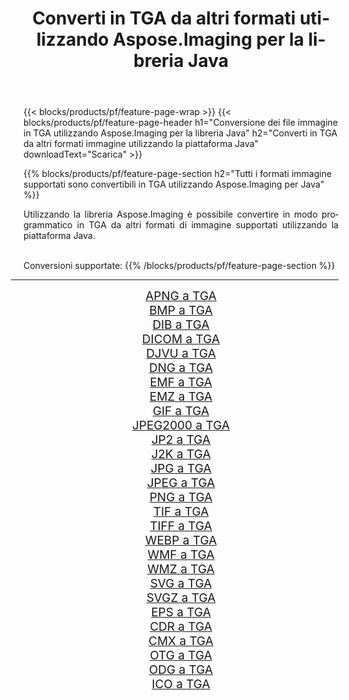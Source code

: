 ﻿---
title: Converti in TGA da altri formati utilizzando Aspose.Imaging per la libreria Java 
weight: 3920
url: /it/java/conversion/to/tga 
lang: it
langdirlevel: 2
locales: zh-hans,ja,it,ru,de,es,fr,nl,id,lt,pl,pt,vi,tr,ko,zh-hant,ar,hi,th,sv,cs,uk,he
description: Usando Aspose.Imaging puoi convertire in TGA da altri formati usando Java
---

{{< blocks/products/pf/feature-page-wrap >}}
{{< blocks/products/pf/feature-page-header h1="Conversione dei file immagine in TGA utilizzando Aspose.Imaging per la libreria Java" h2="Converti in TGA da altri formati immagine utilizzando la piattaforma Java" downloadText="Scarica" >}}


{{% blocks/products/pf/feature-page-section  h2="Tutti i formati immagine supportati sono convertibili in TGA utilizzando Aspose.Imaging per Java" %}}
<p align=justify>Utilizzando la libreria Aspose.Imaging è possibile convertire in modo programmatico in TGA da altri formati di immagine supportati utilizzando la piattaforma Java.</p>
<br/>
Conversioni supportate:
{{% /blocks/products/pf/feature-page-section %}}
<div class="container-fluid productfamilypage bg-gray">
    <div class="convertypes bg-gray agp-content section">
        <div class="container">
		<hr style="margin-left:-20px;"/>
		<div class="row other-converters" style="gap: 10px;font-size: 19px;text-align:center;">
		    <div class='col-md-2 other-converter remove-lp remove-rp'><a href="/imaging/it/java/conversion/apng-to-tga" style="padding:15px;">APNG a TGA</a></div>
<div class='col-md-2 other-converter remove-lp remove-rp'><a href="/imaging/it/java/conversion/bmp-to-tga" style="padding:15px;">BMP a TGA</a></div>
<div class='col-md-2 other-converter remove-lp remove-rp'><a href="/imaging/it/java/conversion/dib-to-tga" style="padding:15px;">DIB a TGA</a></div>
<div class='col-md-2 other-converter remove-lp remove-rp'><a href="/imaging/it/java/conversion/dicom-to-tga" style="padding:15px;">DICOM a TGA</a></div>
<div class='col-md-2 other-converter remove-lp remove-rp'><a href="/imaging/it/java/conversion/djvu-to-tga" style="padding:15px;">DJVU a TGA</a></div>
<div class='col-md-2 other-converter remove-lp remove-rp'><a href="/imaging/it/java/conversion/dng-to-tga" style="padding:15px;">DNG a TGA</a></div>
<div class='col-md-2 other-converter remove-lp remove-rp'><a href="/imaging/it/java/conversion/emf-to-tga" style="padding:15px;">EMF a TGA</a></div>
<div class='col-md-2 other-converter remove-lp remove-rp'><a href="/imaging/it/java/conversion/emz-to-tga" style="padding:15px;">EMZ a TGA</a></div>
<div class='col-md-2 other-converter remove-lp remove-rp'><a href="/imaging/it/java/conversion/gif-to-tga" style="padding:15px;">GIF a TGA</a></div>
<div class='col-md-2 other-converter remove-lp remove-rp'><a href="/imaging/it/java/conversion/jpeg2000-to-tga" style="padding:15px;">JPEG2000 a TGA</a></div>
<div class='col-md-2 other-converter remove-lp remove-rp'><a href="/imaging/it/java/conversion/jp2-to-tga" style="padding:15px;">JP2 a TGA</a></div>
<div class='col-md-2 other-converter remove-lp remove-rp'><a href="/imaging/it/java/conversion/j2k-to-tga" style="padding:15px;">J2K a TGA</a></div>
<div class='col-md-2 other-converter remove-lp remove-rp'><a href="/imaging/it/java/conversion/jpg-to-tga" style="padding:15px;">JPG a TGA</a></div>
<div class='col-md-2 other-converter remove-lp remove-rp'><a href="/imaging/it/java/conversion/jpeg-to-tga" style="padding:15px;">JPEG a TGA</a></div>
<div class='col-md-2 other-converter remove-lp remove-rp'><a href="/imaging/it/java/conversion/png-to-tga" style="padding:15px;">PNG a TGA</a></div>
<div class='col-md-2 other-converter remove-lp remove-rp'><a href="/imaging/it/java/conversion/tif-to-tga" style="padding:15px;">TIF a TGA</a></div>
<div class='col-md-2 other-converter remove-lp remove-rp'><a href="/imaging/it/java/conversion/tiff-to-tga" style="padding:15px;">TIFF a TGA</a></div>
<div class='col-md-2 other-converter remove-lp remove-rp'><a href="/imaging/it/java/conversion/webp-to-tga" style="padding:15px;">WEBP a TGA</a></div>
<div class='col-md-2 other-converter remove-lp remove-rp'><a href="/imaging/it/java/conversion/wmf-to-tga" style="padding:15px;">WMF a TGA</a></div>
<div class='col-md-2 other-converter remove-lp remove-rp'><a href="/imaging/it/java/conversion/wmz-to-tga" style="padding:15px;">WMZ a TGA</a></div>
<div class='col-md-2 other-converter remove-lp remove-rp'><a href="/imaging/it/java/conversion/svg-to-tga" style="padding:15px;">SVG a TGA</a></div>
<div class='col-md-2 other-converter remove-lp remove-rp'><a href="/imaging/it/java/conversion/svgz-to-tga" style="padding:15px;">SVGZ a TGA</a></div>
<div class='col-md-2 other-converter remove-lp remove-rp'><a href="/imaging/it/java/conversion/eps-to-tga" style="padding:15px;">EPS a TGA</a></div>
<div class='col-md-2 other-converter remove-lp remove-rp'><a href="/imaging/it/java/conversion/cdr-to-tga" style="padding:15px;">CDR a TGA</a></div>
<div class='col-md-2 other-converter remove-lp remove-rp'><a href="/imaging/it/java/conversion/cmx-to-tga" style="padding:15px;">CMX a TGA</a></div>
<div class='col-md-2 other-converter remove-lp remove-rp'><a href="/imaging/it/java/conversion/otg-to-tga" style="padding:15px;">OTG a TGA</a></div>
<div class='col-md-2 other-converter remove-lp remove-rp'><a href="/imaging/it/java/conversion/odg-to-tga" style="padding:15px;">ODG a TGA</a></div>
<div class='col-md-2 other-converter remove-lp remove-rp'><a href="/imaging/it/java/conversion/ico-to-tga" style="padding:15px;">ICO a TGA</a></div>
                </div>
        </div>
    </div>
</div>
<br/>

